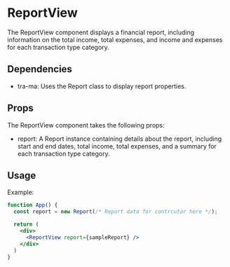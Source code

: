 # ReportView

The ReportView component displays a financial report, including information on the total income, total expenses, and income and expenses for each transaction type category.

## Dependencies

- tra-ma: Uses the Report class to display report properties.

## Props

The ReportView component takes the following props:

- report: A Report instance containing details about the report, including start and end dates, total income, total expenses, and a summary for each transaction type category.

## Usage

Example:
```jsx
function App() {
  const report = new Report(/* Report data for contrcutor here */);

  return (
    <div>
      <ReportView report={sampleReport} />
    </div>
  )
}
```